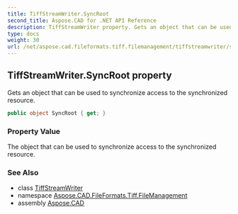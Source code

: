 ```yaml
---
title: TiffStreamWriter.SyncRoot
second_title: Aspose.CAD for .NET API Reference
description: TiffStreamWriter property. Gets an object that can be used to synchronize access to the synchronized resource
type: docs
weight: 30
url: /net/aspose.cad.fileformats.tiff.filemanagement/tiffstreamwriter/syncroot/
---
```

## TiffStreamWriter.SyncRoot property

Gets an object that can be used to synchronize access to the synchronized resource.

```csharp
public object SyncRoot { get; }
```

### Property Value

The object that can be used to synchronize access to the synchronized resource.

### See Also

* class [TiffStreamWriter](../)
* namespace [Aspose.CAD.FileFormats.Tiff.FileManagement](../../../aspose.cad.fileformats.tiff.filemanagement/)
* assembly [Aspose.CAD](../../../)


